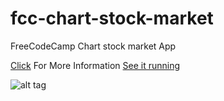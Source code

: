 # fcc-chart-stock-market
FreeCodeCamp Chart stock market App

[Click](https://www.freecodecamp.com/challenges/chart-the-stock-market) For More Information
[See it running](https://damp-sands-17502.herokuapp.com/)


![alt tag](https://github.com/ferzerkerx/fcc-voting-app/blob/master/fcc-stock-market.png)
